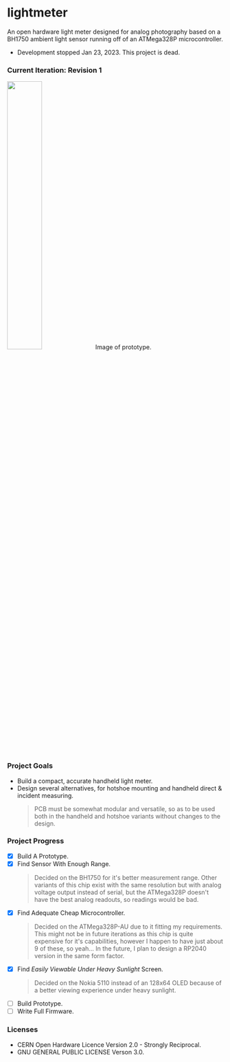 # lightmeter
An open hardware light meter designed for analog photography based on a BH1750 ambient light sensor running off of an ATMega328P microcontroller.

* Development stopped Jan 23, 2023. This project is dead.

### Current Iteration: Revision 1
<img src="https://imgur.com/pm2ZVXc.png" width=40% height=40%>
Image of prototype.

### Project Goals
* Build a compact, accurate handheld light meter.
* Design several alternatives, for hotshoe mounting and handheld direct & incident measuring.
  > PCB must be somewhat modular and versatile, so as to be used both in the handheld and hotshoe variants without changes to the design.

### Project Progress
- [x] Build A Prototype.
- [x] Find Sensor With Enough Range.
  > Decided on the BH1750 for it's better measurement range. Other variants of this chip exist with the same resolution but with analog voltage output instead of serial, but the ATMega328P doesn't have the best analog readouts, so readings would be bad.
- [x] Find Adequate Cheap Microcontroller.
  > Decided on the ATMega328P-AU due to it fitting my requirements. This might not be in future iterations as this chip is quite expensive for it's capabilities, however I happen to have just about 9 of these, so yeah... In the future, I plan to design a RP2040 version in the same form factor.
- [x] Find *Easily Viewable Under Heavy Sunlight* Screen.
  > Decided on the Nokia 5110 instead of an 128x64 OLED because of a better viewing experience under heavy sunlight.
- [ ] Build Prototype.
- [ ] Write Full Firmware.

### Licenses
* CERN Open Hardware Licence Version 2.0 - Strongly Reciprocal.
* GNU GENERAL PUBLIC LICENSE Verson 3.0.
